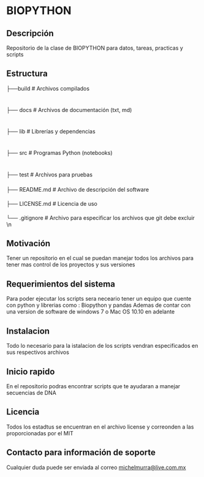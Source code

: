 # BIOPYTHON

## Descripción
Repositorio de la clase de BIOPYTHON para datos, tareas, practicas y scripts

## Estructura
├──build      # Archivos compilados
# 
├── docs     # Archivos de documentación (txt, md)
#
├── lib         # Librerías y dependencias 
#
├── src        # Programas Python (notebooks) 
#
├── test       # Archivos para pruebas 
###
├── README.md        # Archivo de descripción del software 
####
├── LICENSE.md        # Licencia de uso 
####
└── .gitignore            # Archivo para especificar los archivos que git debe excluir \n

## Motivación
Tener un repositorio en el cual se puedan manejar todos los archivos para tener mas control de los proyectos y sus versiones

## Requerimientos del sistema
Para poder ejecutar los scripts sera neceario tener un equipo que cuente con python y librerias como : Biopython y pandas
Ademas de contar con una version de software de windows 7 o Mac OS 10.10 en adelante

## Instalacion
Todo lo necesario para la istalacion de los scripts vendran especificados en sus respectivos archivos

## Inicio rapido
En el repositorio podras encontrar scripts que te ayudaran a manejar secuencias de DNA

## Licencia
Todos los estadtus se encuentran en el archivo license y correonden a las proporcionadas por el MIT

## Contacto para información de soporte
Cualquier duda puede ser enviada al correo michelmurra@live.com.mx


